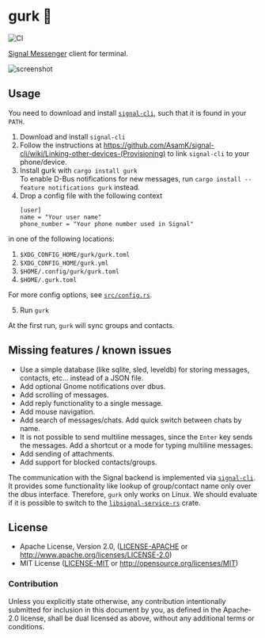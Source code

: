 # gurk 🥒
![CI](https://github.com/boxdot/gurk-rs/workflows/CI/badge.svg)

[Signal Messenger] client for terminal.

![screenshot](screenshot.png)

## Usage

You need to download and install [`signal-cli`], such that it is found in your `PATH`.

1. Download and install `signal-cli`
2. Follow the instructions at
   https://github.com/AsamK/signal-cli/wiki/Linking-other-devices-(Provisioning) to link
   `signal-cli` to your phone/device.
3. Install gurk with `cargo install gurk`  
   To enable D-Bus notifications for new messages, run `cargo install --feature notifications gurk` instead.
4. Drop a config file with the following context
    ```
    [user]
    name = "Your user name"
    phone_number = "Your phone number used in Signal"
    ```

  in one of the following locations:

1. `$XDG_CONFIG_HOME/gurk/gurk.toml`
2. `$XDG_CONFIG_HOME/gurk.yml`
3. `$HOME/.config/gurk/gurk.toml`
4. `$HOME/.gurk.toml`

  For more config options, see [`src/config.rs`].

5. Run `gurk`

At the first run, `gurk` will sync groups and contacts.

## Missing features / known issues

* Use a simple database (like sqlite, sled, leveldb) for storing messages, contacts, etc... instead
  of a JSON file.
* Add optional Gnome notifications over dbus.
* Add scrolling of messages.
* Add reply functionality to a single message.
* Add mouse navigation.
* Add search of messages/chats. Add quick switch between chats by name.
* It is not possible to send multiline messages, since the `Enter` key sends the messages. Add a
  shortcut or a mode for typing multiline messages.
* Add sending of attachments.
* Add support for blocked contacts/groups.

The communication with the Signal backend is implemented via [`signal-cli`]. It provides some
functionality like lookup of group/contact name only over the dbus interface. Therefore, `gurk` only
works on Linux. We should evaluate if it is possible to switch to the [`libsignal-service-rs`]
crate.

## License

 * Apache License, Version 2.0, ([LICENSE-APACHE](LICENSE-APACHE) or
   http://www.apache.org/licenses/LICENSE-2.0)
 * MIT License ([LICENSE-MIT](LICENSE-MIT) or
   http://opensource.org/licenses/MIT)

### Contribution

Unless you explicitly state otherwise, any contribution intentionally submitted
for inclusion in this document by you, as defined in the Apache-2.0 license,
shall be dual licensed as above, without any additional terms or conditions.

[Signal Messenger]: https://signal.org
[`signal-cli`]: https://github.com/AsamK/signal-cli
[`libsignal-service-rs`]: https://github.com/Michael-F-Bryan/libsignal-service-rs
[`src/config.rs`]: https://github.com/boxdot/gurk-rs/blob/master/src/config.rs
